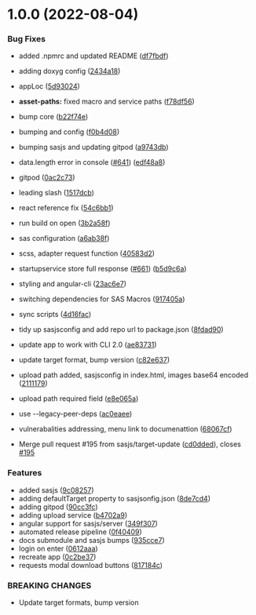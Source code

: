 # 1.0.0 (2022-08-04)


### Bug Fixes

* added .npmrc and updated README ([df7fbdf](https://github.com/sasjs/angular-seed-app/commit/df7fbdf53c02a4062fa396b8e0f80161b887964c))
* adding doxyg config ([2434a18](https://github.com/sasjs/angular-seed-app/commit/2434a184df1fae4b91795d1ae88668a21732e784))
* appLoc ([5d93024](https://github.com/sasjs/angular-seed-app/commit/5d93024f2c35a0cc57ab9e1d34f3fd182ca4cdb3))
* **asset-paths:** fixed macro and service paths ([f78df56](https://github.com/sasjs/angular-seed-app/commit/f78df56cfa7cf2573ad8e6787758eb28bc21ea88))
* bump core ([b22f74e](https://github.com/sasjs/angular-seed-app/commit/b22f74ed02109c1009035b76bb80108870d9883e))
* bumping and config ([f0b4d08](https://github.com/sasjs/angular-seed-app/commit/f0b4d0829cd4ae60b33a0f55bb5f0e08ea73b93e))
* bumping sasjs and updating gitpod ([a9743db](https://github.com/sasjs/angular-seed-app/commit/a9743db1be46bc46c2983b05b4b176578ebbb68b))
* data.length error in console ([#641](https://github.com/sasjs/angular-seed-app/issues/641)) ([edf48a8](https://github.com/sasjs/angular-seed-app/commit/edf48a835526c9895baf7345d19c27c82c4c4f5d))
* gitpod ([0ac2c73](https://github.com/sasjs/angular-seed-app/commit/0ac2c7354ff599c347f9c227099068d171004caf))
* leading slash ([1517dcb](https://github.com/sasjs/angular-seed-app/commit/1517dcb24624393cc7d74099b360c74ac56f0a1b))
* react  reference fix ([54c6bb1](https://github.com/sasjs/angular-seed-app/commit/54c6bb1bbae4dc1ad763d118f817260d3ec46885))
* run build on open ([3b2a58f](https://github.com/sasjs/angular-seed-app/commit/3b2a58f8f6d295b06b73f3391eda6e5aa50887bf))
* sas configuration ([a6ab38f](https://github.com/sasjs/angular-seed-app/commit/a6ab38f9f4e1627e2a1388f25eeb76c4855b96c3))
* scss, adapter request function ([40583d2](https://github.com/sasjs/angular-seed-app/commit/40583d294ac2ed879fd3162d9f210153af12e8ac))
* startupservice store full response ([#661](https://github.com/sasjs/angular-seed-app/issues/661)) ([b5d9c6a](https://github.com/sasjs/angular-seed-app/commit/b5d9c6af68a3cafc7af9983ec95f536771047fac))
* styling and angular-cli ([23ac6e7](https://github.com/sasjs/angular-seed-app/commit/23ac6e75a88648153019ea3a500433b354d88d7f))
* switching dependencies for SAS Macros ([917405a](https://github.com/sasjs/angular-seed-app/commit/917405a6ad204143f14d53a7c8f225f9d50db544))
* sync scripts ([4d16fac](https://github.com/sasjs/angular-seed-app/commit/4d16fac79471239ae88a022fb365afc87f3652aa))
* tidy up sasjsconfig and add repo url to package.json ([8fdad90](https://github.com/sasjs/angular-seed-app/commit/8fdad9012ee25a16ee96ad3f6dd5cf4c4ea00253))
* update app to work with CLI 2.0 ([ae83731](https://github.com/sasjs/angular-seed-app/commit/ae83731e756e93674d534d94dcdadffb04b10ad1))
* update target format, bump version ([c82e637](https://github.com/sasjs/angular-seed-app/commit/c82e637fcd1779b7fd08f888dd87804f8dad93e3))
* upload path added, sasjsconfig in index.html, images base64 encoded ([2111179](https://github.com/sasjs/angular-seed-app/commit/211117985bc9a9ee731c87ac3c95f0a18732ceb4))
* upload path required field ([e8e065a](https://github.com/sasjs/angular-seed-app/commit/e8e065ac181c2a52dfa5056f63e243e297996a6e))
* use --legacy-peer-deps  ([ac0eaee](https://github.com/sasjs/angular-seed-app/commit/ac0eaeec12da28c219b6afa0c4e0749f31f7b89a))
* vulnerabalities addressing, menu link to documenattion ([68067cf](https://github.com/sasjs/angular-seed-app/commit/68067cf9037747e99b9e9141b8c108c65cdd669f))


* Merge pull request #195 from sasjs/target-update ([cd0dded](https://github.com/sasjs/angular-seed-app/commit/cd0ddedabca3e080395253ba2894bce0671cb04e)), closes [#195](https://github.com/sasjs/angular-seed-app/issues/195)


### Features

* added sasjs ([9c08257](https://github.com/sasjs/angular-seed-app/commit/9c08257a698fa08e07f8b5ab5fc6abdef0380aa1))
* adding defaultTarget property to sasjsonfig.json ([8de7cd4](https://github.com/sasjs/angular-seed-app/commit/8de7cd413f36bb019b810cc1ff73f46750295e6e))
* adding gitpod ([90cc3fc](https://github.com/sasjs/angular-seed-app/commit/90cc3fcd022b690fa1e86d4976a497429def94dd))
* adding upload service ([b4702a9](https://github.com/sasjs/angular-seed-app/commit/b4702a9c834c37ff0792775e3cfe511e854681fd))
* angular support for sasjs/server ([349f307](https://github.com/sasjs/angular-seed-app/commit/349f307624fbf4a5c5a75589d645b367c33ba9d0))
* automated release pipeline ([0f40409](https://github.com/sasjs/angular-seed-app/commit/0f40409de63e1c80ada94b5823c3721091b0f1be))
* docs submodule and sasjs bumps ([935cce7](https://github.com/sasjs/angular-seed-app/commit/935cce7ac39e6f41dccca6e7354bc9d0340f4a89))
* login on enter ([0612aaa](https://github.com/sasjs/angular-seed-app/commit/0612aaa859ddeb9650dc6cafa074770fed8c5fdc))
* recreate app ([0c2be37](https://github.com/sasjs/angular-seed-app/commit/0c2be3753549bda0be4e75e91d477bf0c6549b03))
* requests modal download buttons ([817184c](https://github.com/sasjs/angular-seed-app/commit/817184c7665126464bfbb1b8a262e62c13b9f040))


### BREAKING CHANGES

* Update target formats, bump version
